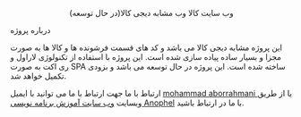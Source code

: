 <p align="center">(در حال توسعه)وب سایت کالا وب مشابه دیجی کالا</p>



درباره پروژه

این پروژه مشابه دیجی کالا می باشد و کد های قسمت فرشونده ها و کالا ها به صورت مجزا و بسیار ساده پیاده سازی شده است. این پروژه با استفاده از تکنولوژی لاراول و ری اکت به صورت SPA ساخته شده است. این پروژه در حال توسعه می باشد و بزودی تکمیل خواهد شد.



ارتباط با ما
جهت ارتباط با ما می توانید با ایمیل <a href="mailto:mohammad02abdorrahmani@gmail.com"> mohammad aborrahmani </a> یا از طریق وبسایت <a href="https://anophel.com">وب سایت آموزش برنامه نویسی Anophel</a> با ما در ارتباط باشید.

